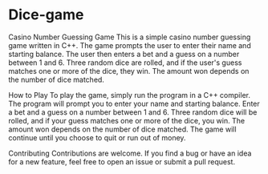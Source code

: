 # Dice-game
Casino Number Guessing Game
This is a simple casino number guessing game written in C++. The game prompts the user to enter their name and starting balance. The user then enters a bet and a guess on a number between 1 and 6. Three random dice are rolled, and if the user's guess matches one or more of the dice, they win. The amount won depends on the number of dice matched.

How to Play
To play the game, simply run the program in a C++ compiler. The program will prompt you to enter your name and starting balance. Enter a bet and a guess on a number between 1 and 6. Three random dice will be rolled, and if your guess matches one or more of the dice, you win. The amount won depends on the number of dice matched. The game will continue until you choose to quit or run out of money.

Contributing
Contributions are welcome. If you find a bug or have an idea for a new feature, feel free to open an issue or submit a pull request.
